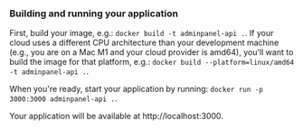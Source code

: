 ### Building and running your application

First, build your image, e.g.: `docker build -t adminpanel-api .`.
If your cloud uses a different CPU architecture than your development
machine (e.g., you are on a Mac M1 and your cloud provider is amd64),
you'll want to build the image for that platform, e.g.:
`docker build --platform=linux/amd64 -t adminpanel-api .`.

When you're ready, start your application by running:
`docker run -p 3000:3000 adminpanel-api .`.

Your application will be available at http://localhost:3000.
